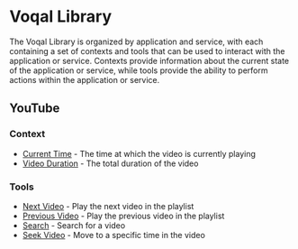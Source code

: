 # Voqal Library

The Voqal Library is organized by application and service, with each containing a set of contexts
and tools that can be used to interact with the application or service. Contexts provide information about the current
state of the application or service, while tools provide the ability to perform actions within the application or
service.

## YouTube

### Context

- [Current Time](./youtube/context/current_time) - The time at which the video is currently playing
- [Video Duration](./youtube/context/video_duration) - The total duration of the video

### Tools

- [Next Video](./youtube/tools/next_video) - Play the next video in the playlist
- [Previous Video](./youtube/tools/previous_video) - Play the previous video in the playlist
- [Search](./youtube/tools/search) - Search for a video
- [Seek Video](./youtube/tools/seek_video) - Move to a specific time in the video
